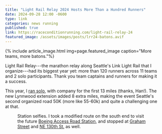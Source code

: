 ```yaml
---
title: "Light Rail Relay 2024 Hosts More Than a Hundred Runners"
date: 2024-09-28 12:00 -0600
type: link
categories: news running
published: true
link: https://raceconditionrunning.com/light-rail-relay-24
featured_image: /assets/images/posts/lrr24-batons.avif
---
```


{% include article_image.html img=page.featured_image caption="More teams, more batons."%}

Light Rail Relay---the marathon relay along Seattle's Link Light Rail that I organize---had its biggest year yet: more than 120 runners across 11 teams and 2 solo participants. Thank you team captains and runners for making it a success.

This year, I [ran solo](https://www.strava.com/activities/12527120633), with company for the first 13 miles (thanks, Han!). The new Lynnwood extension added 8 extra miles, making the event Seattle's second organized road 50K (more like 55-60k) and quite a challenging one at that.
<div class="full-width">
<figure class="limit-width">
<masonry-image-gallery base-url="{{ site.baseurl }}/assets/images/posts/lrr24-" image-names="165|164|163|162|161|160|159|158|157|156|155|154|153|152|151|150|149|148|147|146|145|144|143|142|141|140" file-extension=".avif"></masonry-image-gallery>
<figcaption>Station selfies. I took a modified route on the south end to visit the future <a href="https://www.soundtransit.org/system-expansion/boeing-access-road-station">Boeing Access Road Station</a>, and stopped at <a href="https://www.soundtransit.org/system-expansion/graham-street-station">Graham Street</a> and <a href="https://www.soundtransit.org/system-expansion/ne-130th-st-infill-station">NE 130th St.</a> as well.</figcaption>
</figure>
</div>

<script type="module">
import PhotoSwipeLightbox from 'photoswipe-lightbox';
import { MasonryImageGallery} from "{{ site.baseurl }}/assets/js/MasonryImageGallery.js";
</script>